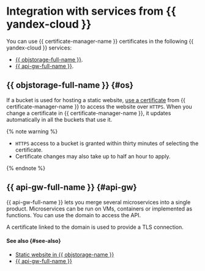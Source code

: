 # Integration with services from {{ yandex-cloud }}

You can use {{ certificate-manager-name }} certificates in the following {{ yandex-cloud }} services:

* [{{ objstorage-full-name }}](#os).
* [{{ api-gw-full-name }}](#api-gw).

## {{ objstorage-full-name }} {#os}

If a bucket is used for hosting a static website, [use a certificate](../../storage/operations/hosting/certificate.md#cert-manager) from {{ certificate-manager-name }} to access the website over `HTTPS`. When you change a certificate in {{ certificate-manager-name }}, it updates automatically in all the buckets that use it.

{% note warning %}

* `HTTPS` access to a bucket is granted within thirty minutes of selecting the certificate.
* Certificate changes may also take up to half an hour to apply.

{% endnote %}

## {{ api-gw-full-name }} {#api-gw}

{{ api-gw-full-name }} lets you merge several microservices into a single product. Microservices can be run on VMs, containers or implemented as functions. You can use the domain to access the API.

A certificate linked to the domain is used to provide a TLS connection.

#### See also {#see-also}

- [Static website in {{ objstorage-name }}](../../solutions/web/static.md)
- [{{ api-gw-full-name }}](../../api-gateway/index.yaml)

